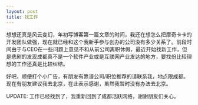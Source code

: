```yaml
---
layout: post
title: 找工作
---
```

想想还真是风云变幻，年初写博客第一篇文章的时间，我还在想怎么把摩奇卡卡的开发团队做强，现在就已经和这个我新手参与创办的公司没有多少关系了。前段时间由于与CEO在一些问题上意见不和从前公司离职休假，最近开始找新工作，但是悲剧的发现成都真不是一个软件产业或是互联网产业发达的地方，要找份比较理想的工作还真是比较纠结。

好吧，顺便打个小广告，有朋友有靠谱公司/职位推荐的请联系我，地点限成都。现在有朋友建议我去北京，在此表示感谢，虽然我暂时没有办法去北京。

UPDATE: 工作已经找到了，我重新回到了成都活跃网络，谢谢朋友们关心。

